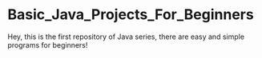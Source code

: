 # Basic_Java_Projects_For_Beginners

Hey, this is the first repository of Java series, there are easy and simple programs for beginners!
